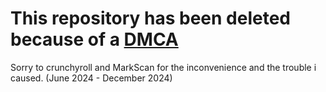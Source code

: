 # This repository has been deleted because of a [DMCA](https://github.com/github/dmca/blob/master/2024/12/2024-12-09-crunchyroll.md)

Sorry to crunchyroll and MarkScan for the inconvenience and the trouble i caused. (June 2024 - December 2024)

